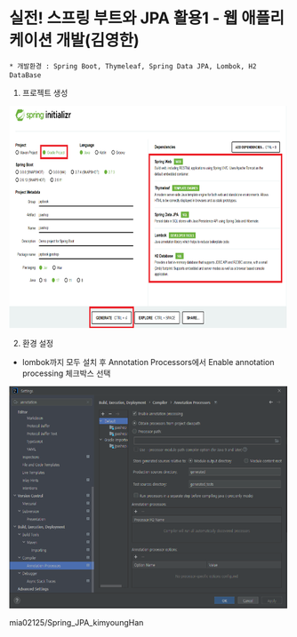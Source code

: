 # 실전! 스프링 부트와 JPA 활용1 - 웹 애플리케이션 개발(김영한) 

```
* 개발환경 : Spring Boot, Thymeleaf, Spring Data JPA, Lombok, H2 DataBase
```
1. 프로젝트 생성
<img src="https://raw.githubusercontent.com/mia02125/Spring_JPA_kimyoungHan/master/referIMG/setting.png" width="500" height="400">
 
 2. 환경 설정 
 - lombok까지 모두 설치 후 Annotation Processors에서 Enable annotation processing 체크박스 선택 
 <img src="https://raw.githubusercontent.com/mia02125/Spring_JPA_kimyoungHan/master/referIMG/set_annotation_after_lombok.PNG" width="500" height="400">
 
 
mia02125/Spring_JPA_kimyoungHan
